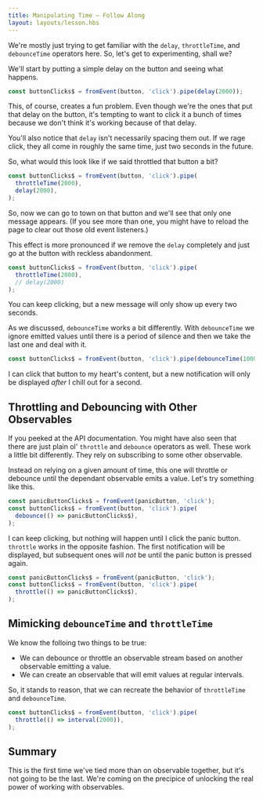 ```yaml
---
title: Manipulating Time — Follow Along
layout: layouts/lesson.hbs
---
```


We're mostly just trying to get familiar with the `delay`, `throttleTime`, and `debounceTime` operators here. So, let's get to experimenting, shall we?

We'll start by putting a simple delay on the button and seeing what happens.

```js
const buttonClicks$ = fromEvent(button, 'click').pipe(delay(2000));
```

This, of course, creates a fun problem. Even though we're the ones that put that delay on the button, it's tempting to want to click it a bunch of times because we don't think it's working because of that delay.

You'll also notice that `delay` isn't necessarily spacing them out. If we rage click, they all come in roughly the same time, just two seconds in the future.

So, what would this look like if we said throttled that button a bit?

```js
const buttonClicks$ = fromEvent(button, 'click').pipe(
  throttleTime(2000),
  delay(2000),
);
```

So, now we can go to town on that button and we'll see that only one message appears. (If you see more than one, you might have to reload the page to clear out those old event listeners.)

This effect is more pronounced if we remove the `delay` completely and just go at the button with reckless abandonment.

```js
const buttonClicks$ = fromEvent(button, 'click').pipe(
  throttleTime(2000),
  // delay(2000)
);
```

You can keep clicking, but a new message will only show up every two seconds.

As we discussed, `debounceTime` works a bit differently. With `debounceTime` we ignore emitted values until there is a period of silence and then we take the last one and deal with it.

```js
const buttonClicks$ = fromEvent(button, 'click').pipe(debounceTime(1000));
```

I can click that button to my heart's content, but a new notification will only be displayed _after_ I chill out for a second.

## Throttling and Debouncing with Other Observables

If you peeked at the API documentation. You might have also seen that there are just plain ol' `throttle` and `debounce` operators as well. These work a little bit differently. They rely on subscribing to some other observable.

Instead on relying on a given amount of time, this one will throttle or debounce until the dependant observable emits a value. Let's try something like this.

```js
const panicButtonClicks$ = fromEvent(panicButton, 'click');
const buttonClicks$ = fromEvent(button, 'click').pipe(
  debounce(() => panicButtonClicks$),
);
```

I can keep clicking, but nothing will happen until I click the panic button. `throttle` works in the opposite fashion. The first notification will be displayed, but subsequent ones will _not_ be until the panic button is pressed again.

```js
const panicButtonClicks$ = fromEvent(panicButton, 'click');
const buttonClicks$ = fromEvent(button, 'click').pipe(
  throttle(() => panicButtonClicks$),
);
```

## Mimicking `debounceTime` and `throttleTime`

We know the folloing two things to be true:

- We can debounce or throttle an observable stream based on another observable emitting a value.
- We can create an observable that will emit values at regular intervals.

So, it stands to reason, that we can recreate the behavior of `throttleTime` and `debounceTime`.

```js
const buttonClicks$ = fromEvent(button, 'click').pipe(
  throttle(() => interval(2000)),
);
```

## Summary

This is the first time we've tied more than on observable together, but it's not going to be the last. We're coming on the precipice of unlocking the real power of working with observables.
